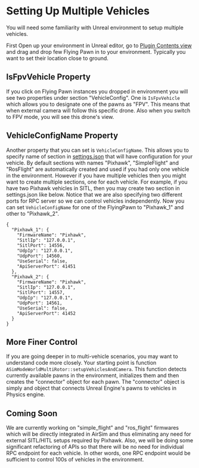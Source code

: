 # Setting Up Multiple Vehicles

You will need some familiarity with Unreal environment to setup multiple vehicles. 

First Open up your environment in Unreal editor, go to [Plugin Contents view](working_with_plugin_contents.md) and drag and drop few Flying Pawn in to your environment. Typically you want to set their location close to ground. 

## IsFpvVehicle Property

If you click on Flying Pawn instances you dropped in environment you will see two properties under section "VehicleConfig". One is `IsFpvVehicle` which allows you to designate one of the pawns as "FPV". This means that when external camera will follow this specific drone. Also when you switch to FPV mode, you will see this drone's view. 

## VehicleConfigName Property

Another property that you can set is `VehicleConfigName`. This allows you to specify name of section in [settings.json](settings.md) that will have configuration for your vehicle. By default sections with names "Pixhawk", "SimpleFlight" and "RosFlight" are automatically created and used if you had only one vehicle in the environment. However if you have multiple vehicles then you might want to create multiple sections, one for each vehicle. For example, if you have two Pixhawk vehicles in SITL, then you may create two section in settings.json like below. Notice that we are also specifying two different ports for RPC server so we can control vehicles independently. Now you can set `VehicleConfigName` for one of the FlyingPawn to "Pixhawk_1" and other to "Pixhawk_2".

```
{
  "Pixhawk_1": {
    "FirmwareName": "Pixhawk",
    "SitlIp": "127.0.0.1",
    "SitlPort": 14556,
    "UdpIp": "127.0.0.1",
    "UdpPort": 14560,
    "UseSerial": false,
    "ApiServerPort": 41451
  },
  "Pixhawk_2": {
    "FirmwareName": "Pixhawk",
    "SitlIp": "127.0.0.1",
    "SitlPort": 14557,
    "UdpIp": "127.0.0.1",
    "UdpPort": 14561,
    "UseSerial": false,
    "ApiServerPort": 41452
  }
}
```

## More Finer Control

If you are going deeper in to multi-vehicle scenarios, you may want to understand code more closely. Your starting point is function `ASimModeWorldMultiRotor::setupVehiclesAndCamera`. This function detects currently available pawns in the environment, initializes them and then
creates the "connector" object for each pawn. The "connector" object is simply and object that connects Unreal Engine's pawns to vehicles in Physics engine.

## Coming Soon

We are currently working on "simple_flight" and "ros_flight" firmwares which will be directly integrated in AirSim and thus eliminating any need for external SITL/HITL setups required by Pixhawk. Also, we will be doing some significant refactoring of APIs so that there will be no need for individual RPC endpoint for each vehicle. In other words, one RPC endpoint would be sufficient to control 100s of vehicles in the environment.